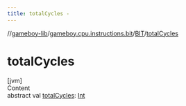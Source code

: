 ```yaml
---
title: totalCycles -
---
```

//[gameboy-lib](../../index.md)/[gameboy.cpu.instructions.bit](../index.md)/[BIT](index.md)/[totalCycles](total-cycles.md)



# totalCycles  
[jvm]  
Content  
abstract val [totalCycles](total-cycles.md): [Int](https://kotlinlang.org/api/latest/jvm/stdlib/kotlin/-int/index.html)  



